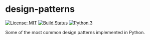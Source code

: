 # design-patterns
[![License: MIT](https://img.shields.io/badge/License-MIT-blue.svg)](https://opensource.org/licenses/MIT) [![Build Status](https://travis-ci.org/jackdbd/design-patterns.svg?branch=master)](https://travis-ci.org/jackdbd/design-patterns) [![Python 3](https://pyup.io/repos/github/jackdbd/design-patterns/python-3-shield.svg)](https://pyup.io/repos/github/jackdbd/design-patterns/)

Some of the most common design patterns implemented in Python.

